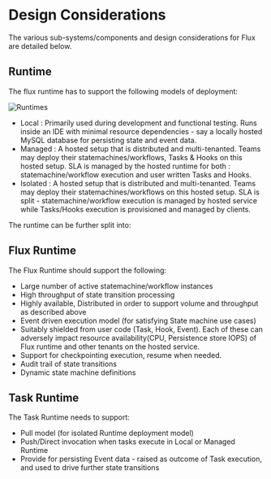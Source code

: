 # Design Considerations

The various sub-systems/components and design considerations for Flux are detailed below.

## Runtime
The flux runtime has to support the following models of deployment:

![Runtimes](https://github.com/flipkart-incubator/flux/raw/master/docs/Flux-runtimes.png)
* Local : Primarily used during development and functional testing. Runs inside an IDE with minimal resource dependencies - say a locally
hosted MySQL database for persisting state and event data.
* Managed : A hosted setup that is distributed and multi-tenanted. Teams may deploy their statemachines/workflows, Tasks & Hooks on this hosted setup.
SLA is managed by the hosted runtime for both : statemachine/workflow execution and user written Tasks and Hooks.
* Isolated : A hosted setup that is distributed and multi-tenanted. Teams may deploy their statemachines/workflows on this hosted setup. SLA is 
split - statemachine/workflow execution is managed by hosted service while Tasks/Hooks execution is provisioned and managed by clients.

The runtime can be further split into:

## Flux Runtime

The Flux Runtime should support the following:

* Large number of active statemachine/workflow instances
* High throughput of state transition processing
* Highly available, Distributed in order to support volume and throughput as described above
* Event driven execution model (for satisfying State machine use cases)
* Suitably shielded from user code (Task, Hook, Event). Each of these can adversely impact resource availability(CPU, Persistence store IOPS) of Flux runtime and other tenants on the hosted service.
* Support for checkpointing execution, resume when needed.
* Audit trail of state transitions
* Dynamic state machine definitions

## Task Runtime

The Task Runtime needs to support:

* Pull model (for isolated Runtime deployment model)
* Push/Direct invocation when tasks execute in Local or Managed Runtime
* Provide for persisting Event data - raised as outcome of Task execution, and used to drive further state transitions
